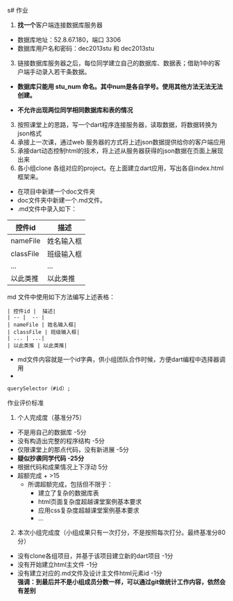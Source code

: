 s# 作业

1. **找一个**客户端连接数据库服务器   
 - 数据库地址：52.8.67.180，端口 3306  
 - 数据库用户名和密码：dec2013stu  和   dec2013stu 

3. 链接数据库服务器之后，每位同学建立自己的数据库、数据表；借助1中的客户端手动录入若干条数据。  
  - **数据库只能用 stu_num  命名。其中num是各自学号。使用其他方法无法无法创建。**  

  - **不允许出现两位同学相同数据库和表的情况**  

3. 按照课堂上的思路，写一个dart程序连接服务器，读取数据，将数据转换为json格式
4. 承接上一次课，通过web 服务器的方式将上述json数据提供给你的客户端应用
5. 承接dart动态控制html的技术，将上述从服务器获得的json数据在页面上展现出来  
6. 各小组clone 各组对应的project。在上面建立dart应用，写出各自index.html框架来。  
  - 在项目中新建一个doc文件夹
  - doc文件夹中新建一个.md文件。
  - .md文件中录入如下： 
  
| 控件id |  描述|
| -- |  -- |
| nameFile | 姓名输入框|
| classFile | 班级输入框|
| ... | ...|
| 以此类推 | 以此类推|
md 文件中使用如下方法编写上述表格：
```
| 控件id |  描述|
| -- |  -- |
| nameFile | 姓名输入框|
| classFile | 班级输入框|
| ... | ...|
| 以此类推 | 以此类推|
```
  - md文件内容就是一个id字典，供小组团队合作时候，方便dart编程中选择器调用 
  - 
  ```dart
querySelector（#id）;
```



作业评价标准  
1. 个人完成度（基准分75）   
 - 不是用自己的数据库 -5分
 - 没有构造出完整的程序结构 -5分
 - 仅限课堂上的那点代码，没有新进展 -5分
 - **疑似抄袭同学代码 -25分**
 - 根据代码和成果情况上下浮动 5分
 - 超额完成 + >15
    - 所谓超额完成，包括但不限于：  
      - 建立了复杂的数据库表
      - html页面复杂度超越课堂案例基本要求
      - 应用css复杂度超越课堂案例基本要求
      - ...
2. 本次小组完成度（小组成果只有一次打分，不是按照每次打分。最终基准分80分）
 - 没有clone各组项目，并基于该项目建立新的dart项目 -1分
 - 没有开始建立html主文件 -1分
 - 没有建立对应的.md文件及设计主文件html元素id -1分  
 **强调：到最后并不是小组成员分数一样，可以通过git做统计工作内容，依然会有差别**